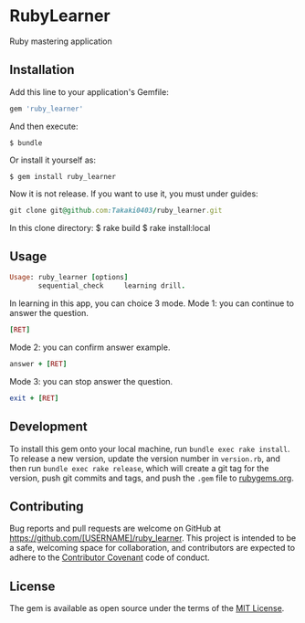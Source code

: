 # RubyLearner

Ruby mastering application

## Installation

Add this line to your application's Gemfile:

```ruby
gem 'ruby_learner'
```

And then execute:

    $ bundle

Or install it yourself as:

    $ gem install ruby_learner

Now it is not release. If you want to use it, you must under guides:
```ruby
git clone git@github.com:Takaki0403/ruby_learner.git
```

In this clone directory:
   $ rake build
   $ rake install:local

## Usage
```ruby
Usage: ruby_learner [options]
       sequential_check		learning drill.
```

In learning in this app, you can choice 3 mode.
Mode 1: you can continue to answer the question. 
```ruby
[RET]
```

Mode 2: you can confirm answer example.
```ruby
answer + [RET]
```

Mode 3: you can stop answer the question.
```ruby
exit + [RET]
```

## Development

To install this gem onto your local machine, run `bundle exec rake install`. To release a new version, update the version number in `version.rb`, and then run `bundle exec rake release`, which will create a git tag for the version, push git commits and tags, and push the `.gem` file to [rubygems.org](https://rubygems.org).

## Contributing

Bug reports and pull requests are welcome on GitHub at https://github.com/[USERNAME]/ruby_learner. This project is intended to be a safe, welcoming space for collaboration, and contributors are expected to adhere to the [Contributor Covenant](http://contributor-covenant.org) code of conduct.

## License

The gem is available as open source under the terms of the [MIT License](https://opensource.org/licenses/MIT).

